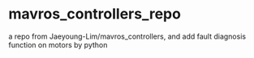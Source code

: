 # mavros_controllers_repo
a repo from Jaeyoung-Lim/mavros_controllers, and add fault diagnosis function on motors by python
